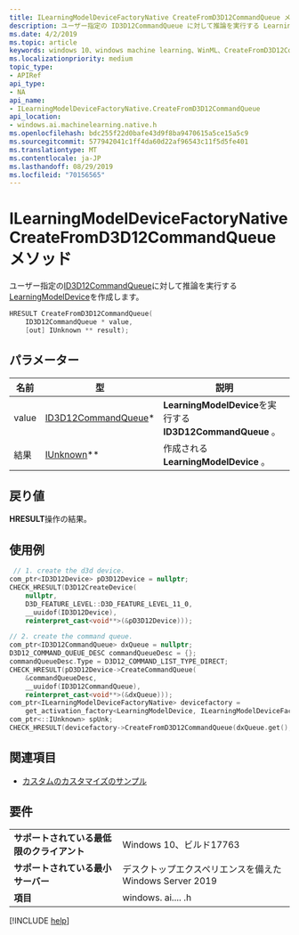 ```yaml
---
title: ILearningModelDeviceFactoryNative CreateFromD3D12CommandQueue メソッド
description: ユーザー指定の ID3D12CommandQueue に対して推論を実行する LearningModelDevice を作成します。
ms.date: 4/2/2019
ms.topic: article
keywords: windows 10、windows machine learning、WinML、CreateFromD3D12CommandQueue
ms.localizationpriority: medium
topic_type:
- APIRef
api_type:
- NA
api_name:
- ILearningModelDeviceFactoryNative.CreateFromD3D12CommandQueue
api_location:
- windows.ai.machinelearning.native.h
ms.openlocfilehash: bdc255f22d0bafe43d9f8ba9470615a5ce15a5c9
ms.sourcegitcommit: 577942041c1ff4da60d22af96543c11f5d5fe401
ms.translationtype: MT
ms.contentlocale: ja-JP
ms.lasthandoff: 08/29/2019
ms.locfileid: "70156565"
---
```

# <a name="ilearningmodeldevicefactorynativecreatefromd3d12commandqueue-method"></a>ILearningModelDeviceFactoryNative CreateFromD3D12CommandQueue メソッド

ユーザー指定の[ID3D12CommandQueue](https://docs.microsoft.com/windows/desktop/api/d3d12/nn-d3d12-id3d12commandqueue)に対して推論を実行する[LearningModelDevice](https://docs.microsoft.com/uwp/api/windows.ai.machinelearning.learningmodeldevice)を作成します。

```cpp
HRESULT CreateFromD3D12CommandQueue(
    ID3D12CommandQueue * value,
    [out] IUnknown ** result);
```

## <a name="parameters"></a>パラメーター

| 名前 | 型 | 説明 |
|------|------|-------------|
| value | [ID3D12CommandQueue](https://docs.microsoft.com/windows/desktop/api/d3d12/nn-d3d12-id3d12commandqueue)* | **LearningModelDevice**を実行する**ID3D12CommandQueue** 。 |
| 結果 | [IUnknown](https://docs.microsoft.com/windows/desktop/api/unknwn/nn-unknwn-iunknown)** | 作成される**LearningModelDevice** 。 |

## <a name="returns"></a>戻り値

**HRESULT**操作の結果。

## <a name="examples"></a>使用例

```cpp
 // 1. create the d3d device.
com_ptr<ID3D12Device> pD3D12Device = nullptr;
CHECK_HRESULT(D3D12CreateDevice(
    nullptr,
    D3D_FEATURE_LEVEL::D3D_FEATURE_LEVEL_11_0,
    __uuidof(ID3D12Device),
    reinterpret_cast<void**>(&pD3D12Device)));

// 2. create the command queue.
com_ptr<ID3D12CommandQueue> dxQueue = nullptr;
D3D12_COMMAND_QUEUE_DESC commandQueueDesc = {};
commandQueueDesc.Type = D3D12_COMMAND_LIST_TYPE_DIRECT;
CHECK_HRESULT(pD3D12Device->CreateCommandQueue(
    &commandQueueDesc,
    __uuidof(ID3D12CommandQueue),
    reinterpret_cast<void**>(&dxQueue)));
com_ptr<ILearningModelDeviceFactoryNative> devicefactory =
    get_activation_factory<LearningModelDevice, ILearningModelDeviceFactoryNative>();
com_ptr<::IUnknown> spUnk;
CHECK_HRESULT(devicefactory->CreateFromD3D12CommandQueue(dxQueue.get(), spUnk.put()));
```

## <a name="see-also"></a>関連項目

* [カスタムのカスタマイズのサンプル](https://github.com/Microsoft/Windows-Machine-Learning/tree/master/Samples/CustomTensorization)

## <a name="requirements"></a>要件

| | |
|-|-|
| **サポートされている最低限のクライアント** | Windows 10、ビルド17763 |
| **サポートされている最小サーバー** | デスクトップエクスペリエンスを備えた Windows Server 2019 |
| **項目** | windows. ai.... .h |

[!INCLUDE [help](../../includes/get-help.md)]
